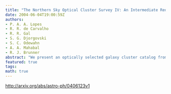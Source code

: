 ```yaml
---
title: "The Northern Sky Optical Cluster Survey IV: An Intermediate Redshift   Galaxy Cluster Catalog and the Comparison of Two Detection Algorithms"
date: 2004-06-04T19:00:59Z
authors:
- P. A. A. Lopes
- R. R. de Carvalho
- R. R. Gal
- S. G. Djorgovski
- S. C. Odewahn
- A. A. Mahabal
- R. J. Brunner
abstract: "We present an optically selected galaxy cluster catalog from ~ 2,700 square degrees of the Digitized Second Palomar Observatory Sky Survey (DPOSS), spanning the redshift range 0.1 < z < 0.5, providing an intermediate redshift supplement to the previous DPOSS cluster survey. This new catalog contains 9,956 cluster candidates and is the largest resource of rich clusters in this redshift range to date. The candidates are detected using the best DPOSS plates based on seeing and limiting magnitude. The search is further restricted to high galactic latitude (|b| > 50), where stellar contamination is modest and nearly uniform. We also present a performance comparison of two different detection methods applied to this data, the Adaptive Kernel and Voronoi Tessellation techniques. In the regime where both catalogs are expected to be complete, we find excellent agreement, as well as with the most recent surveys in the literature. Extensive simulations are performed and applied to the two different methods, indicating a contamination rate of ~ 5%. These simulations are also used to optimize the algorithms and evaluate the selection function for the final cluster catalog. Redshift and richness estimates are also provided, making possible the selection of subsamples for future studies."
featured: true
tags:
math: true
---
```

http://arxiv.org/abs/astro-ph/0406123v1
